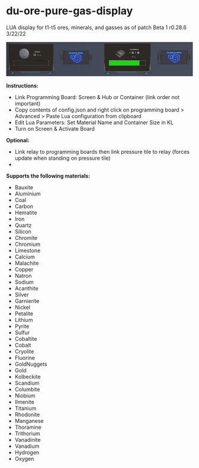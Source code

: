 # du-ore-pure-gas-display
LUA display for t1-t5 ores, minerals, and gasses as of patch Beta 1 r0.28.6 3/22/22

![Image of Screen](source/example.jpg?raw=true)

**Instructions:**
  - Link Programming Board: Screen & Hub or Container (link order not important)
  - Copy contents of config.json and right click on programming board > Advanced > Paste Lua configuration from clipboard
  - Edit Lua Parameters: Set Material Name and Container Size in KL
  - Turn on Screen & Activate Board

**Optional:**
  - Link relay to programming boards then link pressure tile to relay (forces update when standing on pressure tile)
  - 
**Supports the following materials:**

  * Bauxite
  * Aluminium
  * Coal
  * Carbon
  * Hematite
  * Iron
  * Quartz
  * Silicon
  * Chromite
  * Chromium
  * Limestone
  * Calcium
  * Malachite
  * Copper
  * Natron
  * Sodium
  * Acanthite
  * Silver
  * Garnierite
  * Nickel
  * Petalite
  * Lithium
  * Pyrite
  * Sulfur
  * Cobaltite
  * Cobalt
  * Cryolite
  * Fluorine
  * GoldNuggets
  * Gold
  * Kolbeckite
  * Scandium
  * Columbite
  * Niobium
  * Ilmenite
  * Titanium
  * Rhodonite
  * Manganese
  * Thoramine
  * Trithorium
  * Vanadinite
  * Vanadium
  * Hydrogen
  * Oxygen
